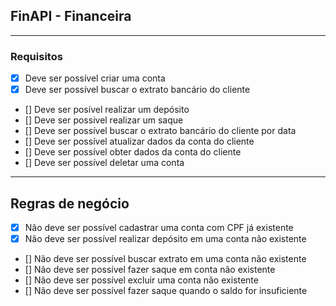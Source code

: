 ## FinAPI - Financeira

---

### Requisitos

- [x] Deve ser possível criar uma conta
- [x] Deve ser possível buscar o extrato bancário do cliente
- [] Deve ser posível realizar um depósito
- [] Deve ser possivel realizar um saque
- [] Deve ser possível buscar o extrato bancário do cliente por data
- [] Deve ser possível atualizar dados da conta do cliente
- [] Deve ser possível obter dados da conta do cliente
- [] Deve ser possível deletar uma conta

---

## Regras de negócio

- [x] Não deve ser possível cadastrar uma conta com CPF já existente
- [x] Não deve ser possível realizar depósito em uma conta não existente
- [] Não deve ser possível buscar extrato em uma conta não existente
- [] Não deve ser possível fazer saque em conta não existente
- [] Não deve ser possível excluir uma conta não existente
- [] Não deve ser possível fazer saque quando o saldo for insuficiente
